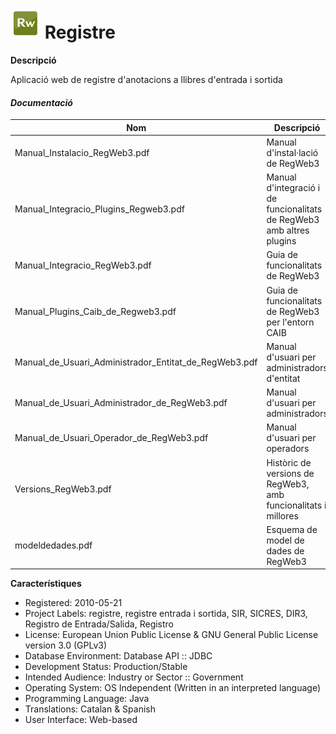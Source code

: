 # ![Logo](https://github.com/GovernIB/maven/raw/binaris/registre/projectinfo_Attachments/icon.jpg) Registre


**Descripció**

Aplicació web de registre d'anotacions a llibres d'entrada i sortida

#### ***Documentació***

Nom | Descripció | Enllaç
------------ | ------------- | -------------
Manual_Instalacio_RegWeb3.pdf | Manual d'instal·lació de RegWeb3 | [Document](./doc/pdf/Manual_Instalacio_RegWeb3.pdf)
Manual_Integracio_Plugins_Regweb3.pdf | Manual d'integració i de funcionalitats de RegWeb3 amb altres plugins | [Document](./doc/pdf/Manual_Integracio_Plugins_Regweb3.pdf)
Manual_Integracio_RegWeb3.pdf | Guia de funcionalitats de RegWeb3 | [Document](./doc/pdf/Manual_Integracio_RegWeb3.pdf)
Manual_Plugins_Caib_de_Regweb3.pdf | Guia de funcionalitats de RegWeb3 per l'entorn CAIB | [Document](./doc/pdf/Manual_Plugins_Caib_de_Regweb3.pdf)
Manual_de_Usuari_Administrador_Entitat_de_RegWeb3.pdf | Manual d'usuari per administradors d'entitat | [Document](./doc/pdf/Manual_de_Usuari_Administrador_Entitat_de_RegWeb3.pdf)
Manual_de_Usuari_Administrador_de_RegWeb3.pdf | Manual d'usuari per administradors | [Document](./doc/pdf/Manual_de_Usuari_Administrador_de_RegWeb3.pdf)
Manual_de_Usuari_Operador_de_RegWeb3.pdf | Manual d'usuari per operadors | [Document](./doc/pdf/Manual_de_Usuari_Operador_de_RegWeb3.pdf)
Versions_RegWeb3.pdf | Històric de versions de RegWeb3, amb funcionalitats i millores | [Document](./doc/pdf/Versions_RegWeb3.pdf)
modeldedades.pdf | Esquema de model de dades de RegWeb3 | [Document](./doc/pdf/modeldedades.pdf)

**Característiques**

* Registered: 2010-05-21 
* Project Labels: registre, registre entrada i sortida, SIR, SICRES, DIR3, Registro de Entrada/Salida, Registro
* License: European Union Public License & GNU General Public License version 3.0 (GPLv3)
* Database Environment: Database API :: JDBC
* Development Status: Production/Stable
* Intended Audience: Industry or Sector :: Government
* Operating System: OS Independent (Written in an interpreted language)
* Programming Language: Java
* Translations: Catalan & Spanish
* User Interface: Web-based




